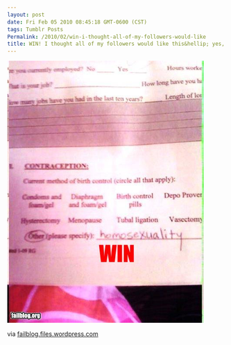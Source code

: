 ```yaml
---
layout: post
date: Fri Feb 05 2010 08:45:18 GMT-0600 (CST)
tags: Tumblr Posts
Permalink: /2010/02/win-i-thought-all-of-my-followers-would-like
title: WIN! I thought all of my followers would like this&hellip; yes, all of them!
---
```


![](/public/assets/tumblr/tumblr_kxdibjrnCW1qa4klho1_500.jpg)

via [failblog.files.wordpress.com](http://failblog.files.wordpress.com/2010/02/129097254490440730.jpg)
